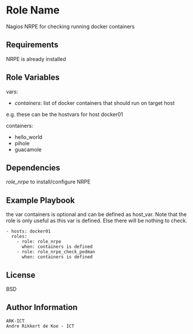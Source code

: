 Role Name
=========

Nagios NRPE for checking running docker containers

Requirements
------------

NRPE is already installed

Role Variables
--------------

vars:

- *containers*: list of docker containers that should run on target host

e.g. these can be the hostvars for host docker01

containers:
- hello_world
- pihole
- guacamole

Dependencies
------------

*role_nrpe* to install/configure NRPE

Example Playbook
----------------

the var containers is optional and can be defined as host_var.
Note that the role is only useful as this var is defined.
Else there will be nothing to check.

    - hosts: docker01
      roles:
        - role: role_nrpe
          when: containers is defined
        - role: role_nrpe_check_podman
          when: containers is defined

License
-------

BSD

Author Information
------------------

    ARK-ICT
    Andre Rikkert de Koe - ICT
